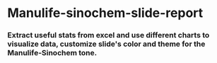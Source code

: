 # Manulife-sinochem-slide-report

### Extract useful stats from excel and use different charts to visualize data, customize slide's color and theme for the Manulife-Sinochem tone. 
